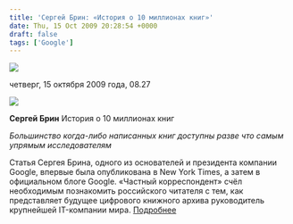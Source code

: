 ```yaml
---
title: 'Сергей Брин: «История о 10 миллионах книг»'
date: Thu, 15 Oct 2009 20:28:54 +0000
draft: false
tags: ['Google']
---
```


[![](http://www.chaskor.ru/images/logo5.gif)](http://www.chaskor.ru)

четверг, 15 октября 2009 года, 08.27

  

![](http://www.chaskor.ru/posts_images_200910/392_300_11322_librbig.jpg)

**Сергей Брин** История о 10 миллионах книг

_Большинство когда-либо написанных книг доступны разве что самым упрямым исследователям_

Статья Сергея Брина, одного из основателей и президента компании Google, впервые была опубликована в New York Times, а затем в официальном блоге Google. «Частный корреспондент» счёл необходимым познакомить российского читателя с тем, как представляет будущее цифрового книжного архива руководитель крупнейшей IT-компании мира. [Подробнее](http://www.chaskor.ru/p.php?id=11322)